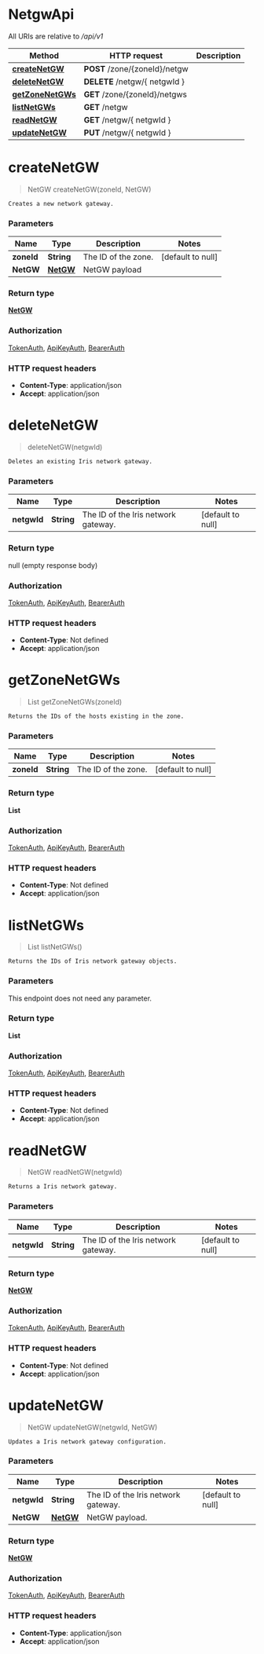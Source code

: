 # NetgwApi

All URIs are relative to */api/v1*

| Method | HTTP request | Description |
|------------- | ------------- | -------------|
| [**createNetGW**](NetgwApi.md#createNetGW) | **POST** /zone/{zoneId}/netgw |  |
| [**deleteNetGW**](NetgwApi.md#deleteNetGW) | **DELETE** /netgw/{ netgwId } |  |
| [**getZoneNetGWs**](NetgwApi.md#getZoneNetGWs) | **GET** /zone/{zoneId}/netgws |  |
| [**listNetGWs**](NetgwApi.md#listNetGWs) | **GET** /netgw |  |
| [**readNetGW**](NetgwApi.md#readNetGW) | **GET** /netgw/{ netgwId } |  |
| [**updateNetGW**](NetgwApi.md#updateNetGW) | **PUT** /netgw/{ netgwId } |  |


<a name="createNetGW"></a>
# **createNetGW**
> NetGW createNetGW(zoneId, NetGW)



    Creates a new network gateway.

### Parameters

|Name | Type | Description  | Notes |
|------------- | ------------- | ------------- | -------------|
| **zoneId** | **String**| The ID of the zone. | [default to null] |
| **NetGW** | [**NetGW**](../Models/NetGW.md)| NetGW payload | |

### Return type

[**NetGW**](../Models/NetGW.md)

### Authorization

[TokenAuth](../README.md#TokenAuth), [ApiKeyAuth](../README.md#ApiKeyAuth), [BearerAuth](../README.md#BearerAuth)

### HTTP request headers

- **Content-Type**: application/json
- **Accept**: application/json

<a name="deleteNetGW"></a>
# **deleteNetGW**
> deleteNetGW(netgwId)



    Deletes an existing Iris network gateway.

### Parameters

|Name | Type | Description  | Notes |
|------------- | ------------- | ------------- | -------------|
| **netgwId** | **String**| The ID of the Iris network gateway. | [default to null] |

### Return type

null (empty response body)

### Authorization

[TokenAuth](../README.md#TokenAuth), [ApiKeyAuth](../README.md#ApiKeyAuth), [BearerAuth](../README.md#BearerAuth)

### HTTP request headers

- **Content-Type**: Not defined
- **Accept**: application/json

<a name="getZoneNetGWs"></a>
# **getZoneNetGWs**
> List getZoneNetGWs(zoneId)



    Returns the IDs of the hosts existing in the zone.

### Parameters

|Name | Type | Description  | Notes |
|------------- | ------------- | ------------- | -------------|
| **zoneId** | **String**| The ID of the zone. | [default to null] |

### Return type

**List**

### Authorization

[TokenAuth](../README.md#TokenAuth), [ApiKeyAuth](../README.md#ApiKeyAuth), [BearerAuth](../README.md#BearerAuth)

### HTTP request headers

- **Content-Type**: Not defined
- **Accept**: application/json

<a name="listNetGWs"></a>
# **listNetGWs**
> List listNetGWs()



    Returns the IDs of Iris network gateway objects.

### Parameters
This endpoint does not need any parameter.

### Return type

**List**

### Authorization

[TokenAuth](../README.md#TokenAuth), [ApiKeyAuth](../README.md#ApiKeyAuth), [BearerAuth](../README.md#BearerAuth)

### HTTP request headers

- **Content-Type**: Not defined
- **Accept**: application/json

<a name="readNetGW"></a>
# **readNetGW**
> NetGW readNetGW(netgwId)



    Returns a Iris network gateway.

### Parameters

|Name | Type | Description  | Notes |
|------------- | ------------- | ------------- | -------------|
| **netgwId** | **String**| The ID of the Iris network gateway. | [default to null] |

### Return type

[**NetGW**](../Models/NetGW.md)

### Authorization

[TokenAuth](../README.md#TokenAuth), [ApiKeyAuth](../README.md#ApiKeyAuth), [BearerAuth](../README.md#BearerAuth)

### HTTP request headers

- **Content-Type**: Not defined
- **Accept**: application/json

<a name="updateNetGW"></a>
# **updateNetGW**
> NetGW updateNetGW(netgwId, NetGW)



    Updates a Iris network gateway configuration.

### Parameters

|Name | Type | Description  | Notes |
|------------- | ------------- | ------------- | -------------|
| **netgwId** | **String**| The ID of the Iris network gateway. | [default to null] |
| **NetGW** | [**NetGW**](../Models/NetGW.md)| NetGW payload. | |

### Return type

[**NetGW**](../Models/NetGW.md)

### Authorization

[TokenAuth](../README.md#TokenAuth), [ApiKeyAuth](../README.md#ApiKeyAuth), [BearerAuth](../README.md#BearerAuth)

### HTTP request headers

- **Content-Type**: application/json
- **Accept**: application/json

